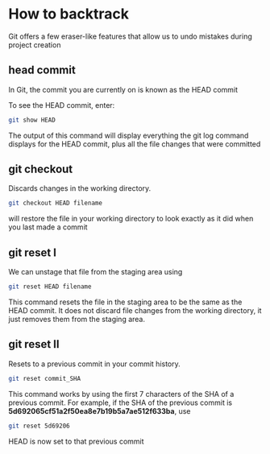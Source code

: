 # How to backtrack 

Git offers a few eraser-like features that allow us to undo mistakes during project creation


## head commit 
In Git, the commit you are currently on is known as the HEAD commit

To see the HEAD commit, enter:
```bash
git show HEAD
```

The output of this command will display everything the git log command displays for the HEAD commit, plus all the file changes that were committed

## git checkout
Discards changes in the working directory.
```bash
git checkout HEAD filename
```
will restore the file in your working directory to look exactly as it did when you last made a commit

## git reset I 
We can unstage that file from the staging area using
```bash
git reset HEAD filename
```
This command resets the file in the staging area to be the same as the HEAD commit. It does not discard file changes from the working directory, it just removes them from the staging area.

## git reset II 
Resets to a previous commit in your commit history.
```bash
git reset commit_SHA
```
This command works by using the first 7 characters of the SHA of a previous commit. For example, if the SHA of the previous commit is **5d692065cf51a2f50ea8e7b19b5a7ae512f633ba**, use
```bash
git reset 5d69206
```
HEAD is now set to that previous commit
